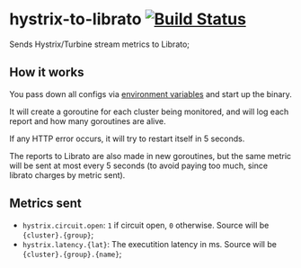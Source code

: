 # hystrix-to-librato [![Build Status](https://travis-ci.org/ContaAzul/hystrix-to-librato.svg?branch=master)](https://travis-ci.org/ContaAzul/hystrix-to-librato)

Sends Hystrix/Turbine stream metrics to Librato;

## How it works

You pass down all configs via
[environment variables](/internal/config/config.go) and start up the
binary.

It will create a goroutine for each cluster being monitored, and will
log each report and how many goroutines are alive.

If any HTTP error occurs, it will try to restart itself in 5 seconds.

The reports to Librato are also made in new goroutines, but the same metric
will be sent at most every 5 seconds (to avoid paying too much, since librato
charges by metric sent).

## Metrics sent

- `hystrix.circuit.open`: `1` if circuit open, `0` otherwise.
Source will be `{cluster}.{group}`;
- `hystrix.latency.{lat}`: The executition latency in ms. Source will be
`{cluster}.{group}.{name}`;
